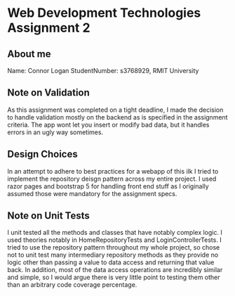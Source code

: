 # Web Development Technologies Assignment 2

## About me
Name: Connor Logan
StudentNumber: s3768929, RMIT University

## Note on Validation
As this assignment was completed on a tight deadline, I made the decision
to handle validation mostly on the backend as is specified in the assignment
criteria. The app wont let you insert or modify bad data, but it handles errors
in an ugly way sometimes. 

## Design Choices
In an attempt to adhere to best practices for a webapp of this ilk I tried
to implement the repository deisgn pattern across my entire project. 
I used razor pages and bootstrap 5 for handling front end stuff as I originally
assumed those were mandatory for the assignment specs. 

## Note on Unit Tests
I unit tested all the methods and classes that have notably complex logic. 
I used theories notably in HomeRepositoryTests and LoginControllerTests.
I tried to use the repository pattern throughout my whole project, so chose not to
unit test many intermediary repository methods as they provide no logic other than
passing a value to data access and returning that value back. In addition,
most of the data access operations are incredibly similar and simple, so I would
argue there is very little point to testing them other than an arbitrary code coverage
percentage.



